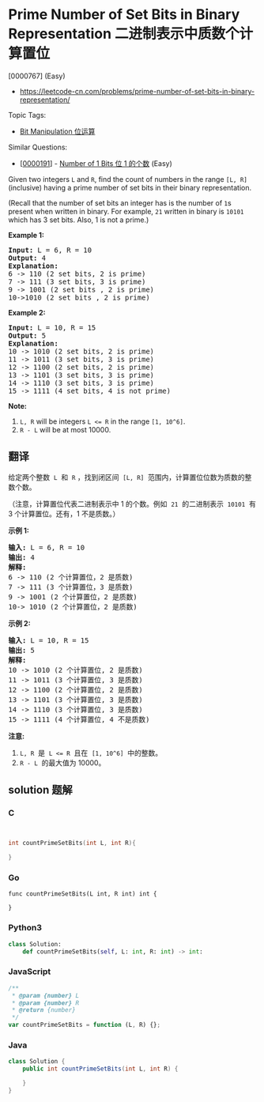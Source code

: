 # Prime Number of Set Bits in Binary Representation 二进制表示中质数个计算置位

[0000767] (Easy)

- https://leetcode-cn.com/problems/prime-number-of-set-bits-in-binary-representation/

Topic Tags:

- [Bit Manipulation 位运算](https://leetcode-cn.com/tag/bit-manipulation/)

Similar Questions:

- [[0000191](https://leetcode-cn.com/problems/number-of-1-bits/)] - [Number of 1 Bits 位 1 的个数](./0000191.number-of-1-bits.md) (Easy)

Given two integers `L` and `R`, find the count of numbers in the range `[L, R]` (inclusive) having a prime number of set bits in their binary representation.

(Recall that the number of set bits an integer has is the number of `1`s present when written in binary. For example, `21` written in binary is `10101` which has 3 set bits. Also, 1 is not a prime.)

**Example 1:**

<pre><b>Input:</b> L = 6, R = 10
<b>Output:</b> 4
<b>Explanation:</b>
6 -&gt; 110 (2 set bits, 2 is prime)
7 -&gt; 111 (3 set bits, 3 is prime)
9 -&gt; 1001 (2 set bits , 2 is prime)
10-&gt;1010 (2 set bits , 2 is prime)
</pre>

**Example 2:**

<pre><b>Input:</b> L = 10, R = 15
<b>Output:</b> 5
<b>Explanation:</b>
10 -&gt; 1010 (2 set bits, 2 is prime)
11 -&gt; 1011 (3 set bits, 3 is prime)
12 -&gt; 1100 (2 set bits, 2 is prime)
13 -&gt; 1101 (3 set bits, 3 is prime)
14 -&gt; 1110 (3 set bits, 3 is prime)
15 -&gt; 1111 (4 set bits, 4 is not prime)
</pre>

**Note:**

1.  `L, R` will be integers `L <= R` in the range `[1, 10^6]`.
2.  `R - L` will be at most 10000.

## 翻译

给定两个整数  `L`  和  `R` ，找到闭区间  `[L, R]`  范围内，计算置位位数为质数的整数个数。

（注意，计算置位代表二进制表示中 1 的个数。例如  `21`  的二进制表示  `10101`  有 3 个计算置位。还有，1 不是质数。）

**示例 1:**

<pre><strong>输入:</strong> L = 6, R = 10
<strong>输出:</strong> 4
<strong>解释:</strong>
6 -&gt; 110 (2 个计算置位，2 是质数)
7 -&gt; 111 (3 个计算置位，3 是质数)
9 -&gt; 1001 (2 个计算置位，2 是质数)
10-&gt; 1010 (2 个计算置位，2 是质数)
</pre>

**示例 2:**

<pre><strong>输入:</strong> L = 10, R = 15
<strong>输出:</strong> 5
<strong>解释:</strong>
10 -&gt; 1010 (2 个计算置位, 2 是质数)
11 -&gt; 1011 (3 个计算置位, 3 是质数)
12 -&gt; 1100 (2 个计算置位, 2 是质数)
13 -&gt; 1101 (3 个计算置位, 3 是质数)
14 -&gt; 1110 (3 个计算置位, 3 是质数)
15 -&gt; 1111 (4 个计算置位, 4 不是质数)
</pre>

**注意:**

1.  `L, R`  是  `L <= R`  且在  `[1, 10^6]`  中的整数。
2.  `R - L`  的最大值为 10000。

## solution 题解

### C

```c


int countPrimeSetBits(int L, int R){

}


```

### Go

```golang
func countPrimeSetBits(L int, R int) int {

}
```

### Python3

```python
class Solution:
    def countPrimeSetBits(self, L: int, R: int) -> int:

```

### JavaScript

```javascript
/**
 * @param {number} L
 * @param {number} R
 * @return {number}
 */
var countPrimeSetBits = function (L, R) {};
```

### Java

```java
class Solution {
    public int countPrimeSetBits(int L, int R) {

    }
}
```
